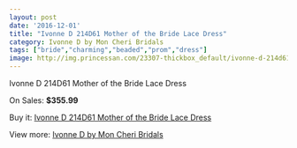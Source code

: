 ```yaml
---
layout: post
date: '2016-12-01'
title: "Ivonne D 214D61 Mother of the Bride Lace Dress"
category: Ivonne D by Mon Cheri Bridals
tags: ["bride","charming","beaded","prom","dress"]
image: http://img.princessan.com/23307-thickbox_default/ivonne-d-214d61-mother-of-the-bride-lace-dress.jpg
---
```

Ivonne D 214D61 Mother of the Bride Lace Dress

On Sales: **$355.99**
<a href="https://www.princessan.com/en/10563-ivonne-d-214d61-mother-of-the-bride-lace-dress.html"><amp-img layout="responsive" width="600" height="600" src="//img.princessan.com/23307-thickbox_default/ivonne-d-214d61-mother-of-the-bride-lace-dress.jpg" alt="Ivonne D 214D61 Mother of the Bride Lace Dress 0" /></a>
<a href="https://www.princessan.com/en/10563-ivonne-d-214d61-mother-of-the-bride-lace-dress.html"><amp-img layout="responsive" width="600" height="600" src="//img.princessan.com/23309-thickbox_default/ivonne-d-214d61-mother-of-the-bride-lace-dress.jpg" alt="Ivonne D 214D61 Mother of the Bride Lace Dress 1" /></a>
<a href="https://www.princessan.com/en/10563-ivonne-d-214d61-mother-of-the-bride-lace-dress.html"><amp-img layout="responsive" width="600" height="600" src="//img.princessan.com/23308-thickbox_default/ivonne-d-214d61-mother-of-the-bride-lace-dress.jpg" alt="Ivonne D 214D61 Mother of the Bride Lace Dress 2" /></a>

Buy it: [Ivonne D 214D61 Mother of the Bride Lace Dress](https://www.princessan.com/en/10563-ivonne-d-214d61-mother-of-the-bride-lace-dress.html "Ivonne D 214D61 Mother of the Bride Lace Dress")

View more: [Ivonne D by Mon Cheri Bridals](https://www.princessan.com/en/81- "Ivonne D by Mon Cheri Bridals")